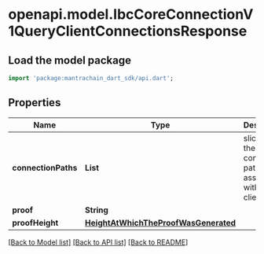 # openapi.model.IbcCoreConnectionV1QueryClientConnectionsResponse

## Load the model package
```dart
import 'package:mantrachain_dart_sdk/api.dart';
```

## Properties
Name | Type | Description | Notes
------------ | ------------- | ------------- | -------------
**connectionPaths** | **List<String>** | slice of all the connection paths associated with a client. | [optional] [default to const []]
**proof** | **String** |  | [optional] 
**proofHeight** | [**HeightAtWhichTheProofWasGenerated**](HeightAtWhichTheProofWasGenerated.md) |  | [optional] 

[[Back to Model list]](../README.md#documentation-for-models) [[Back to API list]](../README.md#documentation-for-api-endpoints) [[Back to README]](../README.md)


